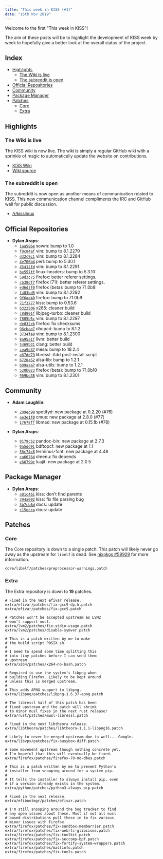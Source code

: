 ```yaml
---
title: "This week in KISS (#1)"
date: "16th Nov 2019"
---
```


Welcome to the first "This week in KISS"!

The aim of these posts will be to highlight the development of KISS week by week to hopefully give a better look at the overall status of the project.

## Index

<!-- vim-markdown-toc GFM -->

* [Highlights](#highlights)
    * [The Wiki is live](#the-wiki-is-live)
    * [The subreddit is open](#the-subreddit-is-open)
* [Official Repositories](#official-repositories)
* [Community](#community)
* [Package Manager](#package-manager)
* [Patches](#patches)
    * [Core](#core)
    * [Extra](#extra)

<!-- vim-markdown-toc -->


## Highlights

### The Wiki is live

The KISS wiki is now live. The wiki is simply a regular GitHub wiki with a sprinkle of magic to automatically update the website on contributions.

- [KISS Wiki](/wiki)
- [Wiki source](https://github.com/kisslinux/wiki)

### The subreddit is open

The subreddit is now open as another means of communication related to KISS. This new communication channel compliments the IRC and GitHub well for public discussion.

- [/r/kisslinux](https://reddit.com/r/kisslinux)


## Official Repositories

- **Dylan Araps**:
    - [`1aa586e`](https://github.com/kisslinux/repo/commit/1aa586e) sowm: bump to 1.0
    - [`f8c84af`](https://github.com/kisslinux/repo/commit/f8c84af) vim: bump to 8.1.2279
    - [`d32c9c1`](https://github.com/kisslinux/repo/commit/d32c9c1) vim: bump to 8.1.2284
    - [`4e706b4`](https://github.com/kisslinux/repo/commit/4e706b4) perl: bump to 5.30.1
    - [`45412fd`](https://github.com/kisslinux/repo/commit/45412fd) vim: bump to 8.1.2291
    - [`be557ff`](https://github.com/kisslinux/repo/commit/be557ff) linux-headers: bump to 5.3.10
    - [`59d3c75`](https://github.com/kisslinux/repo/commit/59d3c75) firefox: better referer settings.
    - [`cb38df7`](https://github.com/kisslinux/repo/commit/cb38df7) firefox (71): better referer settings.
    - [`ed6d2f0`](https://github.com/kisslinux/repo/commit/ed6d2f0) firefox (beta): bump to 71.0b8
    - [`f483bd5`](https://github.com/kisslinux/repo/commit/f483bd5) vim: bump to 8.1.2292
    - [`9f6ae40`](https://github.com/kisslinux/repo/commit/9f6ae40) firefox: bump to 71.0b9
    - [`71f3777`](https://github.com/kisslinux/repo/commit/71f3777) kiss: bump to 0.53.6
    - [`b322506`](https://github.com/kisslinux/repo/commit/b322506) x265: cleaner build
    - [`c8d801f`](https://github.com/kisslinux/repo/commit/c8d801f) libjpeg-turbo: cleaner build
    - [`7605b5c`](https://github.com/kisslinux/repo/commit/7605b5c) vim: bump to 8.1.2297
    - [`de032cb`](https://github.com/kisslinux/repo/commit/de032cb) firefox: fix checksums
    - [`96cbae7`](https://github.com/kisslinux/repo/commit/96cbae7) dhcpcd: bump to 8.1.2
    - [`3734fa8`](https://github.com/kisslinux/repo/commit/3734fa8) vim: bump to 8.1.2300
    - [`8a95a1f`](https://github.com/kisslinux/repo/commit/8a95a1f) llvm: better build
    - [`5469b31`](https://github.com/kisslinux/repo/commit/5469b31) clang: better build
    - [`cea9d37`](https://github.com/kisslinux/repo/commit/cea9d37) mesa: bump to 19.2.4
    - [`a67dd79`](https://github.com/kisslinux/repo/commit/a67dd79) libressl: Add post-install script
    - [`6728a52`](https://github.com/kisslinux/repo/commit/6728a52) alsa-lib: bump to 1.2.1
    - [`b09aaa7`](https://github.com/kisslinux/repo/commit/b09aaa7) alsa-utils: bump to 1.2.1
    - [`520b023`](https://github.com/kisslinux/repo/commit/520b023) firefox (beta): bump to 71.0b10
    - [`969bd38`](https://github.com/kisslinux/repo/commit/969bd38) vim: bump to 8.1.2301

## Community

- **Adam Laughlin**:
    - [`209ec98`](https://github.com/kisslinux/community/commit/209ec98) spotifyd: new package at 0.2.20 (#76)
    - [`ae3e1f0`](https://github.com/kisslinux/community/commit/ae3e1f0) cmus: new package at 2.8.0 (#77)
    - [`17678ff`](https://github.com/kisslinux/community/commit/17678ff) libmad: new package at 0.15.1b (#78)

- **Dylan Araps**:
    - [`0179c52`](https://github.com/kisslinux/community/commit/0179c52) pandoc-bin: new package at 2.7.3
    - [`0a5dd91`](https://github.com/kisslinux/community/commit/0a5dd91) bdftopcf: new package at 1.1
    - [`56c74c8`](https://github.com/kisslinux/community/commit/56c74c8) terminus-font: new package at 4.48
    - [`ca66764`](https://github.com/kisslinux/community/commit/ca66764) dmenu: fix depends
    - [`e66799c`](https://github.com/kisslinux/community/commit/e66799c) luajit: new package at 2.0.5

## Package Manager

- **Dylan Araps**:
    - [`a81c461`](https://github.com/kissx/kiss/commit/a81c461) kiss: don't find parents
    - [`394a092`](https://github.com/kissx/kiss/commit/394a092) kiss: fix file parsing bug
    - [`3b7cb6d`](https://github.com/kissx/kiss/commit/3b7cb6d) docs: update
    - [`c15ecca`](https://github.com/kissx/kiss/commit/c15ecca) docs: update

## Patches

### Core

The Core repository is down to a single patch. This patch will likely never go away as the upstream for `libelf` is dead. See [nixpkgs #59929](https://github.com/NixOS/nixpkgs/issues/59929) for more information.

```
core/libelf/patches/preprocessor-warnings.patch
```

### Extra

The Extra repository is down to **19** patches.

```
# Fixed in the next efivar release.
extra/efivar/patches/fix-gcc9-dp.h.patch
extra/efivar/patches/fix-gcc9.patch

# Patches won't be accepted upstream as LVM2
# won't support musl.
extra/lvm2/patches/fix-stdio-usage.patch
extra/lvm2/patches/disable-symver.patch

# This is a patch written by me to make
# the build script POSIX sh.
#
# I need to spend some time splitting this
# into tiny patches before I can send them
# upstream.
extra/x264/patches/x264-no-bash.patch

# Required to use the system's libpng when
# building Firefox. Likely to be kept around
# unless this is merged upstream.
#
# This adds APNG support to libpng.
extra/libpng/patches/libpng-1.6.37-apng.patch

# The libressl half of this patch has been
# fixed upstream and the patch will shrink
# to minor musl fixes in the next rust release!
extra/rust/patches/musl-libressl.patch

# Fixed in the next libtheora release.
extra/libtheora/patches/libtheora-1.1.1-libpng16.patch

# Likely to never be merged upstream due to well... Google.
extra/libvpx/patches/fix-busybox-diff.patch

# Some movement upstream though nothing concrete yet.
# I'm hopeful that this will eventually be fixed.
extra/firefox/patches/firefox-70-no-dbus.patch

# This is a patch written by me to prevent Python's
# installer from snooping around for a system pip.
#
# It tells the installer to always install pip, even
# if a version already exists in the system.
extra/python/patches/python3-always-pip.patch

# Fixed in the next release.
extra/efibootmgr/patches/efivar.patch

# I'm still snooping around the bug tracker to find
# any open issues about these. Most if not all musl
# based distributions pull these in to fix various
# minor issues with Firefox.
extra/firefox/patches/fix-sandbox-membarrier.patch
extra/firefox/patches/fix-webrtc-glibcisms.patch
extra/firefox/patches/fix-toolkit.patch
extra/firefox/patches/fix-seccomp-bpf.patch
extra/firefox/patches/fix-fortify-system-wrappers.patch
extra/firefox/patches/mallinfo.patch
extra/firefox/patches/fix-tools.patch
```

